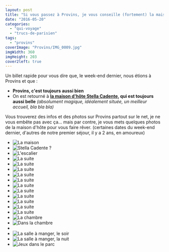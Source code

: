 ```yaml
---
layout: post
title: "Si vous passez à Provins, je vous conseille (fortement) la maison d'hôtes Stella Cadente"
date: "2016-05-20"
categories: 
  - "qui-voyage"
  - "trucs-de-parisien"
tags: 
  - "provins"
coverImage: "Provins/IMG_0009.jpg"
imgWidth: 360
imgHeight: 203
cover2left: true
---
```


Un billet rapide pour vous dire que, le week-end dernier, nous étions à Provins et que :

- **Provins, c'est toujours aussi bien**
- On est retourné à **[la maison d'hôte Stella Cadente](http://maison-provins.com/), qui est toujours aussi belle** _(absolument magique, idéalement située, un meilleur accueil, bla bla bla)_

Vous trouverez des infos et des photos sur Provins partout sur le net, je ne vous embête pas avec ça... mais par contre, je vous mets quelques photos de la maison d'hôte pour vous faire rêver. (certaines dates du week-end dernier, d'autres de notre premier séjour, il y a 2 ans, en amoureux)

<div id="jardin-slider" class="splide">
<div class="splide__track">
<ul class="splide__list">
<li class="splide__slide"><img src="/images/2016/05/Provins/IMG_0019.jpg" alt="La maison"></li>
<li class="splide__slide"><img src="/images/2016/05/Provins/IMG_0024.jpg" alt="Stella Cadente ?"></li>
<li class="splide__slide"><img src="/images/2016/05/Provins/IMG_0020-1.jpg" alt="L'escalier"></li>
<li class="splide__slide"><img src="/images/2016/05/Provins/IMG_0022.jpg" alt="La suite"></li>
<li class="splide__slide"><img src="/images/2016/05/Provins/IMG_0013.jpg" alt="La suite"></li>
<li class="splide__slide"><img src="/images/2016/05/Provins/IMG_0016.jpg" alt="La suite"></li>
<li class="splide__slide"><img src="/images/2016/05/Provins/IMG_0017.jpg" alt="La suite"></li>
<li class="splide__slide"><img src="/images/2016/05/Provins/IMG_0040.jpg" alt="La suite"></li>
<li class="splide__slide"><img src="/images/2016/05/Provins/IMG_0041.jpg" alt="La suite"></li>
<li class="splide__slide"><img src="/images/2016/05/Provins/IMG_0038.jpg" alt="La suite"></li>
<li class="splide__slide"><img src="/images/2016/05/Provins/IMG_0014.jpg" alt="La suite"></li>
<li class="splide__slide"><img src="/images/2016/05/Provins/IMG_0012.jpg" alt="La suite"></li>
<li class="splide__slide"><img src="/images/2016/05/Provins/IMG_0015.jpg" alt="La suite"></li>
<li class="splide__slide"><img src="/images/2016/05/Provins/IMG_0023.jpg" alt="La suite"></li>
<li class="splide__slide"><img src="/images/2016/05/Provins/IMG_0021.jpg" alt="La chambre"></li>
<li class="splide__slide"><img src="/images/2016/05/Provins/IMG_0006.jpg" alt="Dans la chambre"></li>
<li class="splide__slide"><img src="/images/2016/05/Provins/IMG_0004.jpg" alt=""></li>
<li class="splide__slide"><img src="/images/2016/05/Provins/IMG_0019-1.jpg" alt="La salle à manger, le soir"></li>
<li class="splide__slide"><img src="/images/2016/05/Provins/IMG_0014-1.jpg" alt="La salle à manger, la nuit"></li>
<li class="splide__slide"><img src="/images/2016/05/Provins/IMG_0020.jpg" alt="Jeux dans le parc"></li>
</ul>
</div>
</div>
